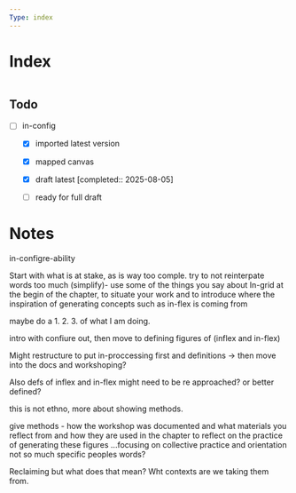 ```yaml
---
Type: index
---
```

# Index
```folder-index-content
```

## Todo

- [ ] in-config
	- [x] imported latest version
	- [x] mapped canvas
	- [x] draft latest [completed:: 2025-08-05]
	- [ ] ready for full draft


# Notes

in-configre-ability

Start with what is at stake, as is way too comple. try to not reinterpate words too much (simplify)- use some of the things you say about In-grid at the begin of the chapter, to situate your work and to introduce where the inspiration of generating concepts such as in-flex is coming from

maybe do a 1. 2. 3. of what I am doing.

intro with confiure out, then move to defining figures of (inflex and in-flex)

Might restructure to put in-proccessing first and definitions -> then move into the docs and workshoping?

Also defs of inflex and in-flex might need to be re approached? or better defined?

this is not ethno, more about showing methods.

give methods - how the workshop was documented and what materials you reflect from and how they are used in the chapter to reflect on the practice of generating these figures ...focusing on collective practice and orientation not so much specific peoples words?

Reclaiming but what does that mean? Wht contexts are we taking them from.